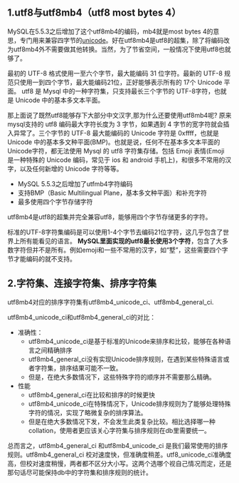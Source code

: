 ## 1.utf8与utf8mb4（utf8 most bytes 4）

MySQL在5.5.3之后增加了这个utf8mb4的编码，mb4就是most bytes 4的意思，专门用来兼容四字节的[unicode](https://so.csdn.net/so/search?q=unicode&spm=1001.2101.3001.7020)。好在utf8mb4是utf8的超集，除了将编码改为utf8mb4外不需要做其他转换。当然，为了节省空间，一般情况下使用utf8也就够了。

最初的 UTF-8 格式使用一至六个字节，最大能编码 31 位字符。最新的 UTF-8 规范只使用一到四个字节，最大能编码21位，正好能够表示所有的 17个 Unicode 平面。   utf8 是 Mysql 中的一种字符集，只支持最长三个字节的 UTF-8字符，也就是 Unicode 中的基本多文本平面。

那上面说了既然utf8能够存下大部分中文汉字,那为什么还要使用utf8mb4呢? 原来mysql支持的 utf8 编码最大字符长度为 3 字节，如果遇到 4 字节的宽字符就会插入异常了。三个字节的 UTF-8 最大能编码的 Unicode 字符是 0xffff，也就是 Unicode 中的基本多文种平面(BMP)。也就是说，任何不在基本多文本平面的 Unicode字符，都无法使用 Mysql 的 utf8 字符集存储。包括 Emoji 表情(Emoji 是一种特殊的 Unicode 编码，常见于 ios 和 android 手机上)，和很多不常用的汉字，以及任何新增的 Unicode 字符等等。

- MySQL 5.5.3之后增加了utfmb4字符编码
- 支持BMP（Basic Multilingual Plane，基本多文种平面）和补充字符
- 最多使用四个字节存储字符

utf8mb4是utf8的超集并完全兼容utf8，能够用四个字节存储更多的字符。

标准的UTF-8字符集编码是可以使用1-4个字节去编码21位字符，这几乎包含了世界上所有能看见的语言。
**MySQL里面实现的utf8最长使用3个字符**，包含了大多数字符但并不是所有。例如emoji和一些不常用的汉字，如“墅”，这些需要四个字节才能编码的就不支持。

## 2.字符集、连接字符集、排序字符集

utf8mb4对应的排序字符集有utf8mb4_unicode_ci、utf8mb4_general_ci.

utf8mb4_unicode_ci和utf8mb4_general_ci的对比：

- 准确性：
  - utf8mb4_unicode_ci是基于标准的Unicode来排序和比较，能够在各种语言之间精确排序
  - utf8mb4_general_ci没有实现Unicode排序规则，在遇到某些特殊语言或者字符集，排序结果可能不一致。
  - 但是，在绝大多数情况下，这些特殊字符的顺序并不需要那么精确。
- 性能
  - utf8mb4_general_ci在比较和排序的时候更快
  - utf8mb4_unicode_ci在特殊情况下，Unicode排序规则为了能够处理特殊字符的情况，实现了略微复杂的排序算法。
  - 但是在绝大多数情况下发，不会发生此类复杂比较。相比选择哪一种collation，使用者更应该关心字符集与排序规则在db里需要统一。

总而言之，utf8mb4_general_ci 和utf8mb4_unicode_ci 是我们最常使用的排序规则。utf8mb4_general_ci 校对速度快，但准确度稍差。utf8_unicode_ci准确度高，但校对速度稍慢，两者都不区分大小写。这两个选哪个视自己情况而定，还是那句话尽可能保持db中的字符集和排序规则的统计。

